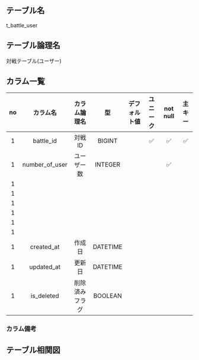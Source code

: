 ## テーブル名  
t_battle_user  
  
## テーブル論理名  
対戦テーブル(ユーザー)

## カラム一覧  

| no | カラム名 | カラム論理名 | 型 | デフォルト値 | ユニーク | not null | 主キー |
| :----: | :----: | :----: | :----: | :----: | :----: | :----: | :----: |
| 1 | battle_id | 対戦ID | BIGINT |  | ✅ | ✅ | ✅ |
| 1 | number_of_user | ユーザー数 | INTEGER |  |  | ✅ |  |
| 1 |  |  |  |  |  |  |  |
| 1 |  |  |  |  |  |  |  |
| 1 |  |  |  |  |  |  |  |
| 1 |  |  |  |  |  |  |  |
| 1 |  |  |  |  |  |  |  |
| 1 |  |  |  |  |  |  |  |
| 1 | created_at | 作成日 | DATETIME |  |  |  |  |
| 1 | updated_at | 更新日 | DATETIME |  |  |  |  |
| 1 | is_deleted | 削除済みフラグ | BOOLEAN |  |  |  |  |

  
### カラム備考  
  

## テーブル相関図  
